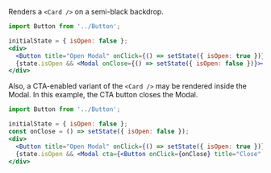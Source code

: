 Renders a `<Card />` on a semi-black backdrop.

```jsx
import Button from '../Button';

initialState = { isOpen: false };
<div>
  <Button title="Open Modal" onClick={() => setState({ isOpen: true })} />
  {state.isOpen && <Modal onClose={() => setState({ isOpen: false })}><span>Hey I'm a Modal</span></Modal>}
</div>
```

Also, a CTA-enabled variant of the `<Card />` may be rendered inside the Modal.
In this example, the CTA button closes the Modal.


```jsx
import Button from '../Button';

initialState = { isOpen: false };
const onClose = () => setState({ isOpen: false });
<div>
  <Button title="Open Modal" onClick={() => setState({ isOpen: true })} />
  {state.isOpen && <Modal cta={<Button onClick={onClose} title="Close" />} onClose={onClose}><span>Hey I'm a Modal</span></Modal>}
</div>
```
